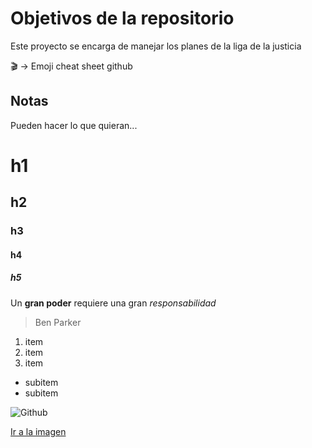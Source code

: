 # Objetivos de la repositorio

Este proyecto se encarga de manejar los planes de la liga de la justicia

:clapper: -> Emoji cheat sheet github
## Notas
Pueden hacer lo que quieran...

# h1
## h2
### h3
#### h4
##### h5

Un **gran poder** requiere una gran *responsabilidad*
> Ben Parker

1. item
2. item
3. item
  * subitem
  * subitem
  
![Github](https://mascandobits.es/blog/wp-content/uploads/2016/01/github-social-coding.png)

[Ir a la imagen](https://mascandobits.es/blog/wp-content/uploads/2016/01/github-social-coding.png)
